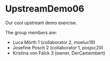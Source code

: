 # UpstreamDemo06
Our cool upstream demo exercise.

The group members are:
- Luca Mörth 1 (collaborator 2, moeluc19)
- Josefine Posch 2 (collaborator 1, posjoc20)
- Kristina von Falck 3 (owner, DerCamembert)